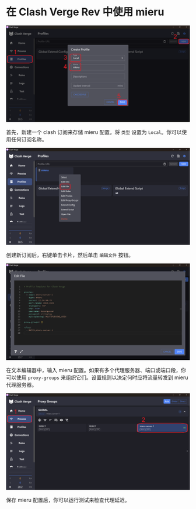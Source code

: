 # 在 Clash Verge Rev 中使用 mieru

![create profile](../assets/clash_verge_create_profile.png)

首先，新建一个 clash 订阅来存储 mieru 配置。将 `类型` 设置为 `Local`。你可以使用任何订阅名称。

![click edit file](../assets/clash_verge_click_edit_file.png)

创建新订阅后，右键单击卡片，然后单击 `编辑文件` 按钮。

![edit file](../assets/clash_verge_edit_file.png)

在文本编辑器中，输入 mieru 配置。如果有多个代理服务器、端口或端口段，你可以使用 `proxy-groups` 来组织它们。设置规则以决定何时应将流量转发到 mieru 代理服务器。

![test delay](../assets/clash_verge_test_delay.png)

保存 mieru 配置后，你可以运行测试来检查代理延迟。
